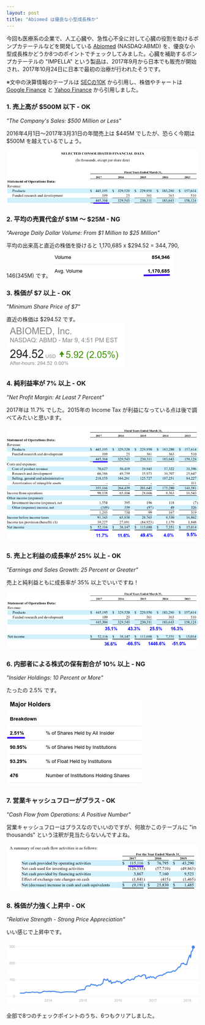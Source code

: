 ```yaml
---
layout: post
title: "Abiomed は優良な小型成長株か"
---
```

今回も医療系の企業で、人工心臓や、急性心不全に対して心臓の役割を助けるポンプカテーテルなどを開発している [Abiomed](http://www.abiomed.com/) (NASDAQ:ABMD) を、優良な小型成長株かどうか8つのポイントでチェックしてみました。心臓を補助するポンプカテーテルの "IMPELLA" という製品は、2017年9月から日本でも販売が開始され、2017年10月24日に日本で最初の治療が行われたそうです。

※文中の決算情報のテーブルは [SECの10K](https://www.sec.gov/Archives/edgar/data/815094/000156459017011690/abmd-10k_20170331.htm) から引用し、株価やチャートは [Google Finance](https://www.google.co.jp/search?q=NASDAQ:ABMD) と [Yahoo Finance](https://finance.yahoo.com/quote/ABMD) から引用しました。

### 1. 売上高が $500M 以下 - OK

*"The Company's Sales: $500 Million or Less"*

2016年4月1日〜2017年3月31日の年間売上は $445M でしたが、恐らく今期は $500M を越えているでしょう。

![売上高](/assets/img/ABMD-revenue.png)

### 2. 平均の売買代金が $1M ～ $25M - NG

*"Average Daily Dollar Volume: From $1 Million to $25 Million"*

平均の出来高と直近の株価を掛けると 1,170,685 x $294.52 = $344,790,146 ($345M) です。
![出来高](/assets/img/ABMD-volume.png)

### 3. 株価が $7 以上 - OK

*"Minimum Share Price of $7"*

直近の株価は $294.52 です。  
![株価](/assets/img/ABMD-price.png)

### 4. 純利益率が 7% 以上 - OK

*"Net Profit Margin: At Least 7 Percent"*

2017年は 11.7% でした。2015年の Income Tax が利益になっている点は後で調べてみたいと思います。

![純利益率](/assets/img/ABMD-margin.png)

### 5. 売上と利益の成長率が 25% 以上 - OK

*"Earnings and Sales Growth: 25 Percent or Greater"*

売上と純利益ともに成長率が 35% 以上でいいですね！

![成長率](/assets/img/ABMD-growth-rate.png)

### 6. 内部者による株式の保有割合が 10% 以上 - NG

*"Insider Holdings: 10 Percent or More"*  

たったの 2.5% です。

![所有者](/assets/img/ABMD-holders.png)

### 7. 営業キャッシュフローがプラス - OK

*"Cash Flow from Operations: A Positive Number"*

営業キャッシュフローはプラスなのでいいのですが、何故かこのテーブルに "in thousands" という注釈が見当たらないんですよね。

![キャッシュフロー](/assets/img/ABMD-cashflow.png)

### 8. 株価が力強く上昇中 - OK

*"Relative Strength - Strong Price Appreciation"*

いい感じで上昇中です。

![チャート](/assets/img/ABMD-chart.png)

全部で8つのチェックポイントのうち、6つもクリアしました。
